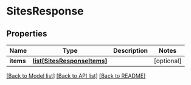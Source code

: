 # SitesResponse

## Properties
Name | Type | Description | Notes
------------ | ------------- | ------------- | -------------
**items** | [**list[SitesResponseItems]**](SitesResponseItems.md) |  | [optional] 

[[Back to Model list]](../README.md#documentation-for-models) [[Back to API list]](../README.md#documentation-for-api-endpoints) [[Back to README]](../README.md)


